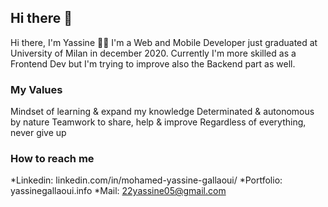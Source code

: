 ## Hi there 👋

<!--
**YassineGallaoui/YassineGallaoui** is a ✨ _special_ ✨ repository because its `README.md` (this file) appears on your GitHub profile.

Here are some ideas to get you started:

- 🔭 I’m currently working on ...
- 🌱 I’m currently learning ...
- 👯 I’m looking to collaborate on ...
- 🤔 I’m looking for help with ...
- 💬 Ask me about ...
- 📫 How to reach me: ...
- 😄 Pronouns: ...
- ⚡ Fun fact: ...
-->
Hi there, I'm Yassine 👋🏻
I'm a Web and Mobile Developer just graduated at University of Milan in december 2020.
Currently I'm more skilled as a Frontend Dev but I'm trying to improve also the Backend part as well.


### My Values

Mindset of learning & expand my knowledge
Determinated & autonomous by nature
Teamwork to share, help & improve
Regardless of everything, never give up


### How to reach me

*Linkedin: linkedin.com/in/mohamed-yassine-gallaoui/
*Portfolio: yassinegallaoui.info
*Mail: 22yassine05@gmail.com
